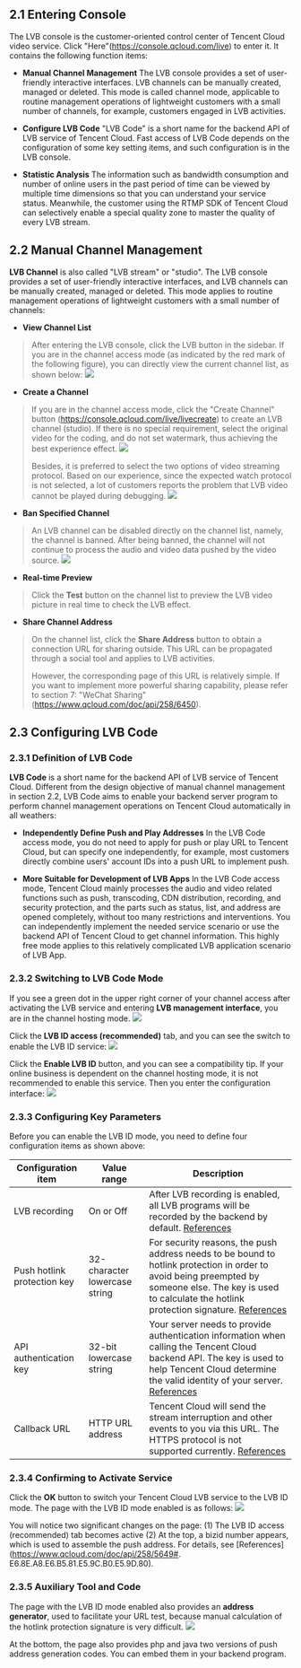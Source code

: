 
## 2.1 Entering Console

The LVB console is the customer-oriented control center of Tencent Cloud video service. Click "Here"(https://console.qcloud.com/live) to enter it. It contains the following function items:

- **Manual Channel Management**
The LVB console provides a set of user-friendly interactive interfaces. LVB channels can be manually created, managed or deleted. This mode is called channel mode, applicable to routine management operations of lightweight customers with a small number of channels, for example, customers engaged in LVB activities.

- **Configure LVB Code**
"LVB Code" is a short name for the backend API of LVB service of Tencent Cloud. Fast access of LVB Code depends on the configuration of some key setting items, and such configuration is in the LVB console.

- **Statistic Analysis**
The information such as bandwidth consumption and number of online users in the past period of time can be viewed by multiple time dimensions so that you can understand your service status.  Meanwhile, the customer using the RTMP SDK of Tencent Cloud can selectively enable a special quality zone to master the quality of every LVB stream.


## 2.2 Manual Channel Management
**LVB Channel** is also called "LVB stream" or "studio". The LVB console provides a set of user-friendly interactive interfaces, and LVB channels can be manually created, managed or deleted. This mode applies to routine management operations of lightweight customers with a small number of channels:

- **View Channel List**
>After entering the LVB console, click the LVB button in the sidebar. If you are in the channel access mode (as indicated by the red mark of the following figure), you can directly view the current channel list, as shown below:
> ![](//mc.qcloudimg.com/static/img/72ecd7649ea03eabc06e9456d04edeca/image.png)

- **Create a Channel**
>If you are in the channel access mode, click the "Create Channel" button (https://console.qcloud.com/live/livecreate) to create an LVB channel (studio). If there is no special requirement, select the original video for the coding, and do not set watermark, thus achieving the best experience effect.
> ![](//mc.qcloudimg.com/static/img/47370635aba4d4839c2552ec8dfe5c5d/image.png)
>
>Besides, it is preferred to select the two options of video streaming protocol. Based on our experience, since the expected watch protocol is not selected, a lot of customers reports the problem that LVB video cannot be played during debugging.
> ![](//mc.qcloudimg.com/static/img/10437bd0f9b8453d00b4ed426f0c22b0/image.png)

- **Ban Specified Channel**
> An LVB channel can be disabled directly on the channel list, namely, the channel is banned. After being banned, the channel will not continue to process the audio and video data pushed by the video source.
> ![](//mc.qcloudimg.com/static/img/f1aa9cf49384540c45dd11419e508e8e/image.png)

- **Real-time Preview**
> Click the **Test** button on the channel list to preview the LVB video picture in real time to check the LVB effect.

- **Share Channel Address**
> On the channel list, click the **Share Address** button to obtain a connection URL for sharing outside. This URL can be propagated through a social tool and applies to LVB activities.
>
>However, the corresponding page of this URL is relatively simple. If you want to implement more powerful sharing capability, please refer to section 7: "WeChat Sharing"(https://www.qcloud.com/doc/api/258/6450).

## 2.3 Configuring LVB Code

### 2.3.1 Definition of LVB Code
**LVB Code** is a short name for the backend API of LVB service of Tencent Cloud. Different from the design objective of manual channel management in section 2.2, LVB Code aims to enable your backend server program to perform channel management operations on Tencent Cloud automatically in all weathers:
- **Independently Define Push and Play Addresses**
In the LVB Code access mode, you do not need to apply for push or play URL to Tencent Cloud, but can specify one independently, for example, most customers directly combine users' account IDs into a push URL to implement push.

- **More Suitable for Development of LVB Apps**
In the LVB Code access mode, Tencent Cloud mainly processes the audio and video related functions such as push, transcoding, CDN distribution, recording, and security protection, and the parts such as status, list, and address are opened completely, without too many restrictions and interventions.  You can independently implement the needed service scenario or use the backend API of Tencent Cloud to get channel information. This highly free mode applies to this relatively complicated LVB application scenario of LVB App.

### 2.3.2 Switching to LVB Code Mode
If you see a green dot in the upper right corner of your channel access after activating the LVB service and entering **LVB management interface**, you are in the channel hosting mode.
![](//mc.qcloudimg.com/static/img/dd67f3bae42d2c5df6deefe5d5f7e091/image.png)

Click the **LVB ID access (recommended)** tab, and you can see the switch to enable the LVB ID service:
![](//mc.qcloudimg.com/static/img/5a33cf2173f1b39c458e3da7fa808bc9/image.png)

Click the **Enable LVB ID** button, and you can see a compatibility tip. If your online business is dependent on the channel hosting mode, it is not recommended to enable this service. Then you enter the configuration interface:
![](//mc.qcloudimg.com/static/img/9f3f012d7fddf7c0c21dc734f5c36ad5/image.png)

### 2.3.3 Configuring Key Parameters
Before you can enable the LVB ID mode, you need to define four configuration items as shown above:

| Configuration item | Value range            | Description  |
|----------|----------------------|--------------|
| LVB recording | On or Off | After LVB recording is enabled, all LVB programs will be recorded by the backend by default. [References](https://www.qcloud.com/doc/api/258/5691) |
| Push hotlink protection key | 32-character lowercase string | For security reasons, the push address needs to be bound to hotlink protection in order to avoid being preempted by someone else. The key is used to calculate the hotlink protection signature. [References](https://www.qcloud.com/doc/api/258/5693) |
| API authentication key | 32-bit lowercase string | Your server needs to provide authentication information when calling the Tencent Cloud backend API. The key is used to help Tencent Cloud determine the valid identity of your server. [References](https://www.qcloud.com/doc/api/258/5956) |
| Callback URL | HTTP URL address | Tencent Cloud will send the stream interruption and other events to you via this URL. The HTTPS protocol is not supported currently. [References](https://www.qcloud.com/doc/api/258/5957)  |

### 2.3.4 Confirming to Activate Service
Click the **OK** button to switch your Tencent Cloud LVB service to the LVB ID mode. The page with the LVB ID mode enabled is as follows:
![](//mc.qcloudimg.com/static/img/1400072859844bc1fa5dcf45bfa205c1/image.png)

You will notice two significant changes on the page:
(1) The LVB ID access (recommended) tab becomes active
(2) At the top, a bizid number appears, which is used to assemble the push address. For details, see [References](https://www.qcloud.com/doc/api/258/5649#. E6.8E.A8.E6.B5.81.E5.9C.B0.E5.9D.80).

### 2.3.5 Auxiliary Tool and Code
The page with the LVB ID mode enabled also provides an **address generator**, used to facilitate your URL test, because manual calculation of the hotlink protection signature is very difficult.
![](//mc.qcloudimg.com/static/img/7fe2bd6e762c1e109f77f36853b9749e/image.png)

At the bottom, the page also provides php and java two versions of push address generation codes. You can embed them in your backend program.






